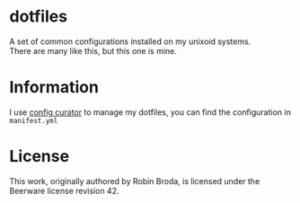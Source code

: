 # dotfiles

A set of common configurations installed on my unixoid systems.  
There are many like this, but this one is mine.

# Information
I use [config curator](https://github.com/razor-x/config_curator) to manage my dotfiles, you can find the configuration in `manifest.yml`

# License

This work, originally authored by Robin Broda, is licensed under the Beerware license revision 42.
